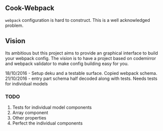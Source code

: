 ## Cook-Webpack

`webpack` configuration is hard to construct. This is a well acknowledged problem. 

## Vision

Its ambitious but this project aims to provide an graphical interface to build your webpack config. The vision is to have a project based on codemirror and webpack validator to make config building easy for you.

18/10/2016 - Setup deku and a testable surface. Copied webpack schema.
21/10/2016 - entry part schema half decoded along with tests. Needs tests for individual models


### TODO
1. Tests for individual model components
2. Array component
3. Other properties
4. Perfect the individual components